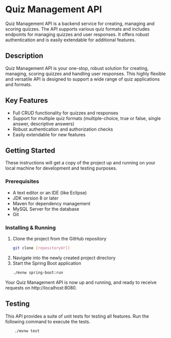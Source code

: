 # Quiz Management API
Quiz Management API is a backend service for creating, managing and scoring quizzes. The API supports various quiz formats and includes endpoints for managing quizzes and user responses. It offers robust authentication and is easily extendable for additional features.

## Description
Quiz Management API is your one-stop, robust solution for creating, managing, scoring quizzes and handling user responses. This highly flexible and versatile API is designed to support a wide range of quiz applications and formats.

## Key Features

- Full CRUD functionality for quizzes and responses
- Support for multiple quiz formats (multiple-choice, true or false, single answer, descriptive answers)
- Robust authentication and authorization checks
- Easily extendable for new features

## Getting Started
These instructions will get a copy of the project up and running on your local machine for development and testing purposes.

### Prerequisites
- A text editor or an IDE (like Eclipse)
- JDK version 8 or later
- Maven for dependency management
- MySQL Server for the database
- Git

### Installing & Running
1. Clone the project from the GitHub repository
    ```bash
    git clone [repositoryUrl]
    ```
2. Navigate into the newly created project directory
3. Start the Spring Boot application
    ```bash
    ./mvnw spring-boot:run
    ```

Your Quiz Management API is now up and running, and ready to receive requests on http://localhost:8080.

## Testing
This API provides a suite of unit tests for testing all features. Run the following command to execute the tests.
```bash
    ./mvnw test
